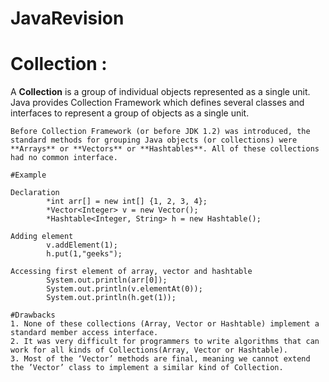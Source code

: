 # JavaRevision

# Collection :

A **Collection** is a group of individual objects represented as a single unit. Java provides Collection Framework which defines several classes and interfaces to represent a group of objects as a single unit.

```
Before Collection Framework (or before JDK 1.2) was introduced, the standard methods for grouping Java objects (or collections) were **Arrays** or **Vectors** or **Hashtables**. All of these collections had no common interface. 

#Example

Declaration
        *int arr[] = new int[] {1, 2, 3, 4}; 
        *Vector<Integer> v = new Vector(); 
        *Hashtable<Integer, String> h = new Hashtable(); 
        
Adding element
        v.addElement(1); 
        h.put(1,"geeks");
        
Accessing first element of array, vector and hashtable 
        System.out.println(arr[0]); 
        System.out.println(v.elementAt(0)); 
        System.out.println(h.get(1));          

#Drawbacks
1. None of these collections (Array, Vector or Hashtable) implement a standard member access interface.
2. It was very difficult for programmers to write algorithms that can work for all kinds of Collections(Array, Vector or Hashtable).
3. Most of the ‘Vector’ methods are final, meaning we cannot extend the ’Vector’ class to implement a similar kind of Collection.
```
